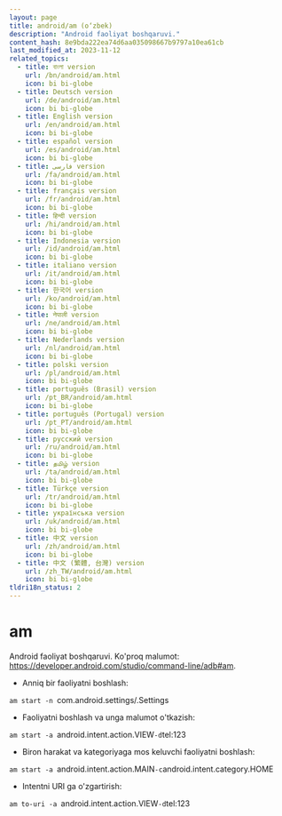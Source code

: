 ```yaml
---
layout: page
title: android/am (o‘zbek)
description: "Android faoliyat boshqaruvi."
content_hash: 8e9bda222ea74d6aa035098667b9797a10ea61cb
last_modified_at: 2023-11-12
related_topics:
  - title: বাংলা version
    url: /bn/android/am.html
    icon: bi bi-globe
  - title: Deutsch version
    url: /de/android/am.html
    icon: bi bi-globe
  - title: English version
    url: /en/android/am.html
    icon: bi bi-globe
  - title: español version
    url: /es/android/am.html
    icon: bi bi-globe
  - title: فارسی version
    url: /fa/android/am.html
    icon: bi bi-globe
  - title: français version
    url: /fr/android/am.html
    icon: bi bi-globe
  - title: हिन्दी version
    url: /hi/android/am.html
    icon: bi bi-globe
  - title: Indonesia version
    url: /id/android/am.html
    icon: bi bi-globe
  - title: italiano version
    url: /it/android/am.html
    icon: bi bi-globe
  - title: 한국어 version
    url: /ko/android/am.html
    icon: bi bi-globe
  - title: नेपाली version
    url: /ne/android/am.html
    icon: bi bi-globe
  - title: Nederlands version
    url: /nl/android/am.html
    icon: bi bi-globe
  - title: polski version
    url: /pl/android/am.html
    icon: bi bi-globe
  - title: português (Brasil) version
    url: /pt_BR/android/am.html
    icon: bi bi-globe
  - title: português (Portugal) version
    url: /pt_PT/android/am.html
    icon: bi bi-globe
  - title: русский version
    url: /ru/android/am.html
    icon: bi bi-globe
  - title: தமிழ் version
    url: /ta/android/am.html
    icon: bi bi-globe
  - title: Türkçe version
    url: /tr/android/am.html
    icon: bi bi-globe
  - title: українська version
    url: /uk/android/am.html
    icon: bi bi-globe
  - title: 中文 version
    url: /zh/android/am.html
    icon: bi bi-globe
  - title: 中文 (繁體, 台灣) version
    url: /zh_TW/android/am.html
    icon: bi bi-globe
tldri18n_status: 2
---
```

# am

Android faoliyat boshqaruvi.
Ko'proq malumot: <https://developer.android.com/studio/command-line/adb#am>.

- Anniq bir faoliyatni boshlash:

`am start -n `<span class="tldr-var badge badge-pill bg-dark-lm bg-white-dm text-white-lm text-dark-dm font-weight-bold">com.android.settings/.Settings</span>

- Faoliyatni boshlash va unga malumot o'tkazish:

`am start -a `<span class="tldr-var badge badge-pill bg-dark-lm bg-white-dm text-white-lm text-dark-dm font-weight-bold">android.intent.action.VIEW</span>` -d `<span class="tldr-var badge badge-pill bg-dark-lm bg-white-dm text-white-lm text-dark-dm font-weight-bold">tel:123</span>

- Biron harakat va kategoriyaga mos keluvchi faoliyatni boshlash:

`am start -a `<span class="tldr-var badge badge-pill bg-dark-lm bg-white-dm text-white-lm text-dark-dm font-weight-bold">android.intent.action.MAIN</span>` -c `<span class="tldr-var badge badge-pill bg-dark-lm bg-white-dm text-white-lm text-dark-dm font-weight-bold">android.intent.category.HOME</span>

- Intentni URI ga o'zgartirish:

`am to-uri -a `<span class="tldr-var badge badge-pill bg-dark-lm bg-white-dm text-white-lm text-dark-dm font-weight-bold">android.intent.action.VIEW</span>` -d `<span class="tldr-var badge badge-pill bg-dark-lm bg-white-dm text-white-lm text-dark-dm font-weight-bold">tel:123</span>
